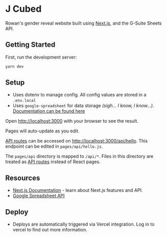 # J Cubed

Rowan's gender reveal website built using [Next.js](https://nextjs.org/), and the G-Suite Sheets API.

## Getting Started

First, run the development server:

```bash
yarn dev
```

## Setup

- Uses dotenv to manage config. All config values are stored in a `.env.local`
- Uses `google-spreadsheet` for data storage _(sigh... I know, I know...)_. [Documentation can be found here](https://www.npmjs.com/package/google-spreadsheet)

Open [http://localhost:3000](http://localhost:3000) with your browser to see the result.

Pages will auto-update as you edit.

[API routes](https://nextjs.org/docs/api-routes/introduction) can be accessed on [http://localhost:3000/api/hello](http://localhost:3000/api/hello). This endpoint can be edited in `pages/api/hello.js`.

The `pages/api` directory is mapped to `/api/*`. Files in this directory are treated as [API routes](https://nextjs.org/docs/api-routes/introduction) instead of React pages.

## Resources

- [Next.js Documentation](https://nextjs.org/docs) - learn about Next.js features and API.
- [Google Spreadsheet API](https://www.npmjs.com/package/google-spreadsheet)

## Deploy

- Deploys are automatically triggered via Vercel integration. Log in to vercel to find out more information.
